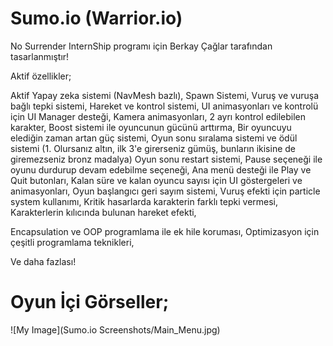 # Sumo.io (Warrior.io)
 
No Surrender InternShip programı için Berkay Çağlar tarafından tasarlanmıştır!

Aktif özellikler;

Aktif Yapay zeka sistemi (NavMesh bazlı),
Spawn Sistemi, 
Vuruş ve vuruşa bağlı tepki sistemi,
Hareket ve kontrol sistemi, 
UI animasyonları ve kontrolü için UI Manager desteği,
Kamera animasyonları,
2 ayrı kontrol edilebilen karakter,
Boost sistemi ile oyuncunun gücünü arttırma,
Bir oyuncuyu elediğin zaman artan güç sistemi,
Oyun sonu sıralama sistemi ve ödül sistemi (1. Olursanız altın, ilk 3'e girerseniz gümüş, bunların ikisine de giremezseniz bronz madalya)
Oyun sonu restart sistemi,
Pause seçeneği ile oyunu durdurup devam edebilme seçeneği,
Ana menü desteği ile Play ve Quit butonları,
Kalan süre ve kalan oyuncu sayısı için UI göstergeleri ve animasyonları,
Oyun başlangıcı geri sayım sistemi,
Vuruş efekti için particle system kullanımı,
Kritik hasarlarda karakterin farklı tepki vermesi,
Karakterlerin kılıcında bulunan hareket efekti,

Encapsulation ve OOP programlama ile ek hile koruması,
Optimizasyon için çeşitli programlama teknikleri,

Ve daha fazlası!

# Oyun İçi Görseller;

![My Image](Sumo.io Screenshots/Main_Menu.jpg)
